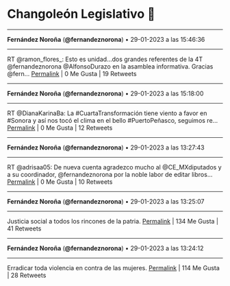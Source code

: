 # Changoleón Legislativo 🙈
*****
**Fernández Noroña** (**@fernandeznorona**) • 29-01-2023 a las 15:46:36
*****
RT @ramon_flores_: Esto es unidad…dos grandes referentes de la 4T @fernandeznorona @AlfonsoDurazo en la asamblea informativa. Gracias @fern…
[Permalink](https://twitter.com/fernandeznorona/status/1619844491707584512) | 0 Me Gusta | 19 Retweets
*****
**Fernández Noroña** (**@fernandeznorona**) • 29-01-2023 a las 15:18:00
*****
RT @DianaKarinaBa: La #CuartaTransformación tiene viento a favor en #Sonora y así nos tocó el clima en el bello #PuertoPeñasco, seguimos re…
[Permalink](https://twitter.com/fernandeznorona/status/1619837291966656512) | 0 Me Gusta | 12 Retweets
*****
**Fernández Noroña** (**@fernandeznorona**) • 29-01-2023 a las 13:27:43
*****
RT @adrisaa05: De nueva cuenta agradezco mucho al @CE_MXdiputados y a su coordinador, @fernandeznorona por la noble labor de editar libros…
[Permalink](https://twitter.com/fernandeznorona/status/1619809540622675970) | 0 Me Gusta | 10 Retweets
*****
**Fernández Noroña** (**@fernandeznorona**) • 29-01-2023 a las 13:25:07
*****
Justicia social a todos los rincones de la patria.
[Permalink](https://twitter.com/fernandeznorona/status/1619808883782057984) | 134 Me Gusta | 41 Retweets
*****
**Fernández Noroña** (**@fernandeznorona**) • 29-01-2023 a las 13:24:12
*****
Erradicar toda violencia en contra de las mujeres.
[Permalink](https://twitter.com/fernandeznorona/status/1619808654441713667) | 114 Me Gusta | 28 Retweets